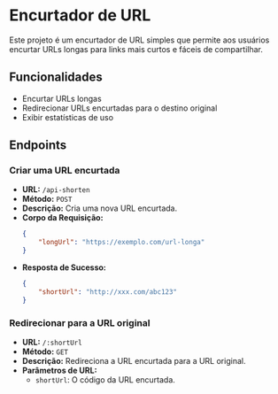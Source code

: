 # Encurtador de URL

Este projeto é um encurtador de URL simples que permite aos usuários encurtar URLs longas para links mais curtos e fáceis de compartilhar.

## Funcionalidades

- Encurtar URLs longas
- Redirecionar URLs encurtadas para o destino original
- Exibir estatísticas de uso

## Endpoints

### Criar uma URL encurtada

- **URL:** `/api-shorten`
- **Método:** `POST`
- **Descrição:** Cria uma nova URL encurtada.
- **Corpo da Requisição:**
    ```json
    {
        "longUrl": "https://exemplo.com/url-longa"
    }
    ```
- **Resposta de Sucesso:**
    ```json
    {
        "shortUrl": "http://xxx.com/abc123"
    }
    ```

### Redirecionar para a URL original

- **URL:** `/:shortUrl`
- **Método:** `GET`
- **Descrição:** Redireciona a URL encurtada para a URL original.
- **Parâmetros de URL:**
    - `shortUrl`: O código da URL encurtada.
